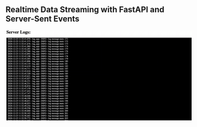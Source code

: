 ## Realtime Data Streaming with FastAPI and Server-Sent Events

![Demo](/imgs/app_demo.gif?raw=true "Optional Title")
